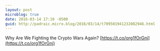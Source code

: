 ```yaml
---
layout: post
microblog: true
date: 2016-03-14 17:10 -0500
guid: http://padraic.micro.blog/2016/03/14/t709501941232082946.html
---
```

Why Are We Fighting the Crypto Wars Again? [https://t.co/org1fOrGnj](https://t.co/org1fOrGnj)
